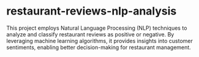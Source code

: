 # restaurant-reviews-nlp-analysis
This project employs Natural Language Processing (NLP) techniques to analyze and classify restaurant reviews as positive or negative. By leveraging machine learning algorithms, it provides insights into customer sentiments, enabling better decision-making for restaurant management.
